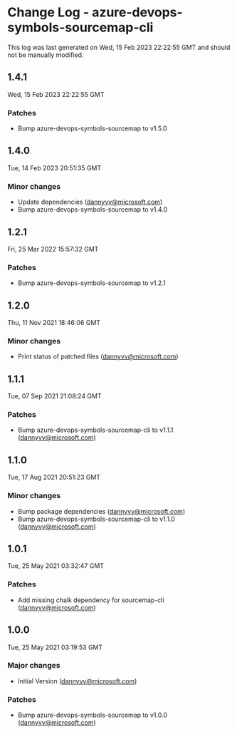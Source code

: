 # Change Log - azure-devops-symbols-sourcemap-cli

This log was last generated on Wed, 15 Feb 2023 22:22:55 GMT and should not be manually modified.

<!-- Start content -->

## 1.4.1

Wed, 15 Feb 2023 22:22:55 GMT

### Patches

- Bump azure-devops-symbols-sourcemap to v1.5.0

## 1.4.0

Tue, 14 Feb 2023 20:51:35 GMT

### Minor changes

- Update dependencies (dannyvv@microsoft.com)
- Bump azure-devops-symbols-sourcemap to v1.4.0

## 1.2.1

Fri, 25 Mar 2022 15:57:32 GMT

### Patches

- Bump azure-devops-symbols-sourcemap to v1.2.1

## 1.2.0

Thu, 11 Nov 2021 18:46:06 GMT

### Minor changes

- Print status of patched files (dannyvv@microsoft.com)

## 1.1.1

Tue, 07 Sep 2021 21:08:24 GMT

### Patches

- Bump azure-devops-symbols-sourcemap-cli to v1.1.1 (dannyvv@microsoft.com)

## 1.1.0

Tue, 17 Aug 2021 20:51:23 GMT

### Minor changes

- Bump package dependencies (dannyvv@microsoft.com)
- Bump azure-devops-symbols-sourcemap-cli to v1.1.0 (dannyvv@microsoft.com)

## 1.0.1

Tue, 25 May 2021 03:32:47 GMT

### Patches

- Add missing chalk dependency for sourcemap-cli (dannyvv@microsoft.com)

## 1.0.0

Tue, 25 May 2021 03:19:53 GMT

### Major changes

- Initial Version (dannyvv@microsoft.com)

### Patches

- Bump azure-devops-symbols-sourcemap to v1.0.0 (dannyvv@microsoft.com)
